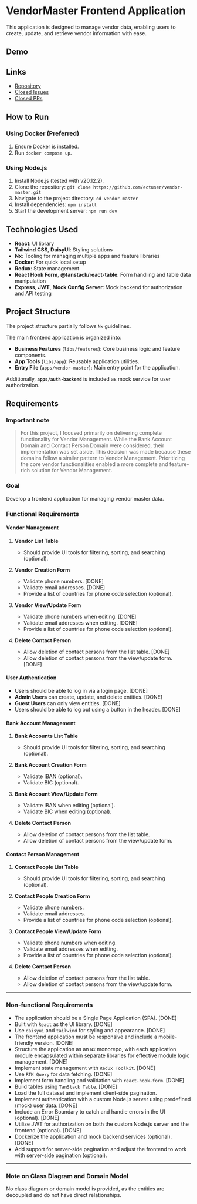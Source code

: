 # VendorMaster Frontend Application

This application is designed to manage vendor data, enabling users to create, update, and retrieve vendor information with ease.

## Demo

## Links

- [Repository](https://github.com/ectuser/vendor-master)
- [Closed Issues](https://github.com/ectuser/vendor-master/issues?q=is%3Aissue+is%3Aclosed)
- [Closed PRs](https://github.com/ectuser/vendor-master/pulls?q=is%3Apr+is%3Aclosed)

## How to Run

### Using Docker (Preferred)

1. Ensure Docker is installed.
2. Run `docker compose up`.

### Using Node.js

1. Install Node.js (tested with v20.12.2).
2. Clone the repository: `git clone https://github.com/ectuser/vendor-master.git`
3. Navigate to the project directory: `cd vendor-master`
4. Install dependencies: `npm install`
5. Start the development server: `npm run dev`

## Technologies Used

- **React**: UI library
- **Tailwind CSS**, **DaisyUI**: Styling solutions
- **Nx**: Tooling for managing multiple apps and feature libraries
- **Docker**: For quick local setup
- **Redux**: State management
- **React Hook Form**, **@tanstack/react-table**: Form handling and table data manipulation
- **Express**, **JWT**, **Mock Config Server**: Mock backend for authorization and API testing

## Project Structure

The project structure partially follows `Nx` guidelines.

The main frontend application is organized into:

- **Business Features** (`libs/features`): Core business logic and feature components.
- **App Tools** (`libs/app`): Reusable application utilities.
- **Entry File** (`apps/vendor-master`): Main entry point for the application.

Additionally, **`apps/auth-backend`** is included as mock service for user authorization.

## Requirements

### Important note

> For this project, I focused primarily on delivering complete functionality for Vendor Management. While the Bank Account Domain and Contact Person Domain were considered, their implementation was set aside. This decision was made because these domains follow a similar pattern to Vendor Management. Prioritizing the core vendor functionalities enabled a more complete and feature-rich solution for Vendor Management.

### Goal

Develop a frontend application for managing vendor master data.

### Functional Requirements

#### Vendor Management

1. **Vendor List Table**

   - Should provide UI tools for filtering, sorting, and searching (optional).

2. **Vendor Creation Form**

   - Validate phone numbers. [DONE]
   - Validate email addresses. [DONE]
   - Provide a list of countries for phone code selection (optional).

3. **Vendor View/Update Form**

   - Validate phone numbers when editing. [DONE]
   - Validate email addresses when editing. [DONE]
   - Provide a list of countries for phone code selection (optional).

4. **Delete Contact Person**
   - Allow deletion of contact persons from the list table. [DONE]
   - Allow deletion of contact persons from the view/update form. [DONE]

#### User Authentication

- Users should be able to log in via a login page. [DONE]
- **Admin Users** can create, update, and delete entities. [DONE]
- **Guest Users** can only view entities. [DONE]
- Users should be able to log out using a button in the header. [DONE]

#### Bank Account Management

1. **Bank Accounts List Table**

   - Should provide UI tools for filtering, sorting, and searching (optional).

2. **Bank Account Creation Form**

   - Validate IBAN (optional).
   - Validate BIC (optional).

3. **Bank Account View/Update Form**

   - Validate IBAN when editing (optional).
   - Validate BIC when editing (optional).

4. **Delete Contact Person**
   - Allow deletion of contact persons from the list table.
   - Allow deletion of contact persons from the view/update form.

#### Contact Person Management

1. **Contact People List Table**

   - Should provide UI tools for filtering, sorting, and searching (optional).

2. **Contact People Creation Form**

   - Validate phone numbers.
   - Validate email addresses.
   - Provide a list of countries for phone code selection (optional).

3. **Contact People View/Update Form**

   - Validate phone numbers when editing.
   - Validate email addresses when editing.
   - Provide a list of countries for phone code selection (optional).

4. **Delete Contact Person**
   - Allow deletion of contact persons from the list table.
   - Allow deletion of contact persons from the view/update form.

---

### Non-functional Requirements

- The application should be a Single Page Application (SPA). [DONE]
- Built with `React` as the UI library. [DONE]
- Use `daisyui` and `tailwind` for styling and appearance. [DONE]
- The frontend application must be responsive and include a mobile-friendly version. [DONE]
- Structure the application as an `Nx` monorepo, with each application module encapsulated within separate libraries for effective module logic management. [DONE]
- Implement state management with `Redux Toolkit`. [DONE]
- Use `RTK Query` for data fetching. [DONE]
- Implement form handling and validation with `react-hook-form`. [DONE]
- Build tables using `TanStack Table`. [DONE]
- Load the full dataset and implement client-side pagination.
- Implement authentication with a custom Node.js server using predefined (mock) user data. [DONE]
- Include an Error Boundary to catch and handle errors in the UI (optional). [DONE]
- Utilize JWT for authorization on both the custom Node.js server and the frontend (optional). [DONE]
- Dockerize the application and mock backend services (optional). [DONE]
- Add support for server-side pagination and adjust the frontend to work with server-side pagination (optional).

---

### Note on Class Diagram and Domain Model

No class diagram or domain model is provided, as the entities are decoupled and do not have direct relationships.
